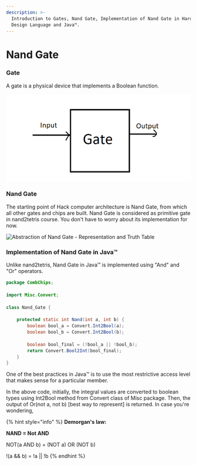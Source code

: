 ```yaml
---
description: >-
  Introduction to Gates, Nand Gate, Implementation of Nand Gate in Hardware
  Design Language and Java™.
---
```


# Nand Gate

### **Gate**

A gate is a physical device that implements a Boolean function.

![Gates takes input, processes and gives output](../.gitbook/assets/image.png)

### Nand Gate

The starting point of Hack computer architecture is Nand Gate, from which all other gates and chips are built. Nand Gate is considered as primitive gate in nand2tetris course. You don't have to worry about its implementation for now.

![Abstraction of Nand Gate - Representation and Truth Table](https://www.maximintegrated.com/content/dam/images/glossary/nand-gate-symbol-truth-table.jpg)

### Implementation of Nand Gate in Java™

Unlike nand2tetris, Nand Gate in Java™ is implemented using "And" and "Or" operators.

```java
package CombChips;

import Misc.Convert;

class Nand_Gate {
    
    protected static int Nand(int a, int b) {
        boolean bool_a = Convert.Int2Bool(a);
        boolean bool_b = Convert.Int2Bool(b);

        boolean bool_final = (!bool_a || !bool_b);
        return Convert.Bool2Int(bool_final);
    }
}
```

One of the best practices in Java™ is to use the most restrictive access level that makes sense for a particular member.

In the above code, initially, the integral values are converted to boolean types using Int2Bool method from Convert class of Misc package. Then, the output of Or(not a, not b) \[best way to represent] is returned. In case you're wondering,

{% hint style="info" %}
**Demorgan's law:**

**NAND = Not AND**

NOT(a AND b) = (NOT a) OR (NOT b)

!(a && b) = !a || !b
{% endhint %}
